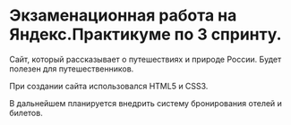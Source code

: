 # Экзаменационная работа на Яндекс.Практикуме по 3 спринту.

 Сайт, который рассказывает о путешествиях и природе России. Будет полезен для путешественников. 

 При создании сайта использовался HTML5 и CSS3. 

 В дальнейшем планируется внедрить систему бронирования отелей и билетов.

 